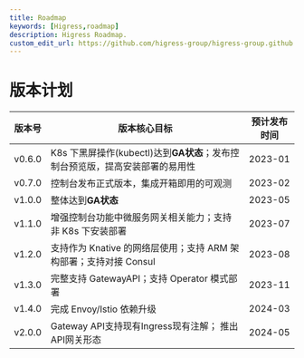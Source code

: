 ```yaml
---
title: Roadmap
keywords: [Higress,roadmap]
description: Higress Roadmap.
custom_edit_url: https://github.com/higress-group/higress-group.github.io/blob/main/i18n/zh-cn/docusaurus-plugin-content-docs/current/overview/roadmap.md
---
```


# 版本计划

| 版本号  | 版本核心目标 | 预计发布时间 |
| ------- | -----------  | -----------  |
| v0.6.0  | K8s 下黑屏操作(kubectl)达到**GA状态**；发布控制台预览版，提高安装部署的易用性   | 2023-01   |
| v0.7.0  | 控制台发布正式版本，集成开箱即用的可观测   | 2023-02   |
| v1.0.0  | 整体达到**GA状态**   | 2023-05   |
| v1.1.0  | 增强控制台功能中微服务网关相关能力；支持非 K8s 下安装部署   | 2023-07   |
| v1.2.0  | 支持作为 Knative 的网络层使用；支持 ARM 架构部署；支持对接 Consul   | 2023-08   |
| v1.3.0  | 完整支持 GatewayAPI；支持 Operator 模式部署   | 2023-11   |
| v1.4.0  | 完成 Envoy/Istio 依赖升级   | 2024-03   |
| v2.0.0  | Gateway API支持现有Ingress现有注解； 推出API网关形态  | 2024-05   |
